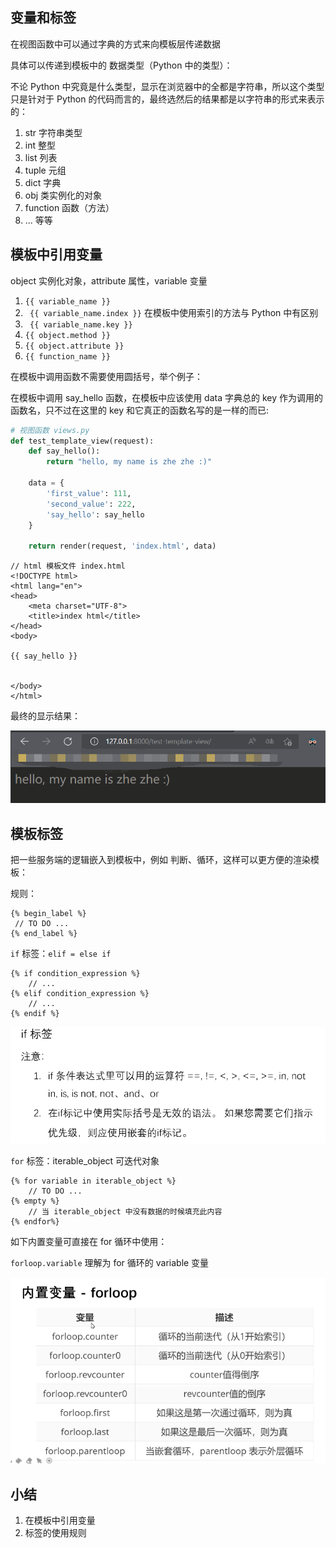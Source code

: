## 变量和标签

在视图函数中可以通过字典的方式来向模板层传递数据

具体可以传递到模板中的 数据类型（Python 中的类型）：

不论 Python 中究竟是什么类型，显示在浏览器中的全都是字符串，所以这个类型只是针对于 Python 的代码而言的，最终选然后的结果都是以字符串的形式来表示的：

1. str 字符串类型
2. int 整型
3. list 列表
4. tuple 元组
5. dict 字典
6. obj 类实例化的对象
7. function 函数（方法）
8.  ... 等等



## 模板中引用变量

object 实例化对象，attribute 属性，variable 变量

1. `{{ variable_name }}`
2. ` {{ variable_name.index }}` 在模板中使用索引的方法与 Python 中有区别
3. ` {{ variable_name.key }}`
4. `{{ object.method }}`
5. `{{ object.attribute }}`
6. `{{ function_name }}`

在模板中调用函数不需要使用圆括号，举个例子：

在模板中调用 say_hello 函数，在模板中应该使用 data 字典总的 key 作为调用的函数名，只不过在这里的 key 和它真正的函数名写的是一样的而已:

```python
# 视图函数 views.py
def test_template_view(request):
    def say_hello():
        return "hello, my name is zhe zhe :)"

    data = {
        'first_value': 111,
        'second_value': 222,
        'say_hello': say_hello
    }

    return render(request, 'index.html', data)
```

```django
// html 模板文件 index.html
<!DOCTYPE html>
<html lang="en">
<head>
    <meta charset="UTF-8">
    <title>index html</title>
</head>
<body>

{{ say_hello }}


</body>
</html>
```

最终的显示结果：

![image-20220611175742416](010-%E5%8F%98%E9%87%8F%E5%92%8C%E6%A0%87%E7%AD%BE.assets/image-20220611175742416.png)



## 模板标签

把一些服务端的逻辑嵌入到模板中，例如 判断、循环，这样可以更方便的渲染模板：

规则：

```django
{% begin_label %}
 // TO DO ...
{% end_label %}
```



`if` 标签：`elif = else if` 

```django
{% if condition_expression %}
	// ...
{% elif condition_expression %}
	// ...
{% endif %}
```

![image-20220611180511898](010-%E5%8F%98%E9%87%8F%E5%92%8C%E6%A0%87%E7%AD%BE.assets/image-20220611180511898.png)



`for` 标签：iterable_object 可迭代对象

```django
{% for variable in iterable_object %}
	// TO DO ...
{% empty %}
	// 当 iterable_object 中没有数据的时候填充此内容
{% endfor%}
```

如下内置变量可直接在 for 循环中使用：

`forloop.variable` 理解为 for 循环的 variable 变量

![image-20220611181009374](010-%E5%8F%98%E9%87%8F%E5%92%8C%E6%A0%87%E7%AD%BE.assets/image-20220611181009374.png)



## 小结

1. 在模板中引用变量
2. 标签的使用规则